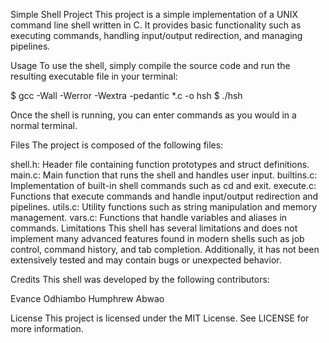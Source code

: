 Simple Shell Project
This project is a simple implementation of a UNIX command line shell written in C. It provides basic functionality such as executing commands, handling input/output redirection, and managing pipelines.

Usage
To use the shell, simply compile the source code and run the resulting executable file in your terminal:

$ gcc -Wall -Werror -Wextra -pedantic *.c -o hsh
$ ./hsh


Once the shell is running, you can enter commands as you would in a normal terminal.

Files
The project is composed of the following files:

shell.h: Header file containing function prototypes and struct definitions.
main.c: Main function that runs the shell and handles user input.
builtins.c: Implementation of built-in shell commands such as cd and exit.
execute.c: Functions that execute commands and handle input/output redirection and pipelines.
utils.c: Utility functions such as string manipulation and memory management.
vars.c: Functions that handle variables and aliases in commands.
Limitations
This shell has several limitations and does not implement many advanced features found in modern shells such as job control, command history, and tab completion. Additionally, it has not been extensively tested and may contain bugs or unexpected behavior.

Credits
This shell was developed by the following contributors:

Evance Odhiambo
Humphrew Abwao

License
This project is licensed under the MIT License. See LICENSE for more information.
